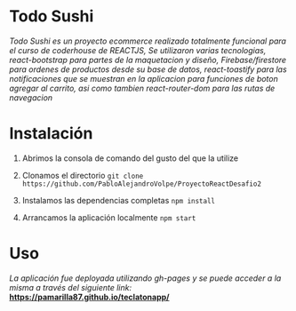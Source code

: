 # Todo Sushi
*Todo Sushi es un proyecto ecommerce realizado totalmente funcional para el curso de coderhouse de REACTJS, Se utilizaron varias tecnologias, react-bootstrap para partes de la maquetacion y diseño, Firebase/firestore para ordenes de productos desde su base de datos, react-toastify para las notificaciones que se muestran en la aplicacion para funciones de boton agregar al carrito, asi como tambien react-router-dom para las rutas de navegacion* 


# Instalación
1. Abrimos la consola de comando del gusto del que la utilize

2. Clonamos el directorio
`git clone https://github.com/PabloAlejandroVolpe/ProyectoReactDesafio2`

3. Instalamos las dependencias completas
 `npm install`

4. Arrancamos la aplicación localmente
`npm start`
    
# Uso
*La aplicación fue deployada utilizando gh-pages y se puede acceder a la misma a través del siguiente link:*
**https://pamarilla87.github.io/teclatonapp/**